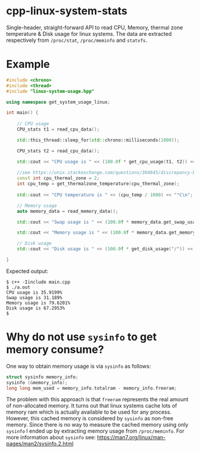 # cpp-linux-system-stats

Single-header, straight-forward API to read CPU, Memory, thermal zone temperature &amp; Disk usage for linux systems. The data are extracted respectively from `/proc/stat`, `/proc/meminfo` and `statvfs`.

# Example

```c++
#include <chrono>
#include <thread>
#include "linux-system-usage.hpp"

using namespace get_system_usage_linux;

int main() {
    
    // CPU usage
    CPU_stats t1 = read_cpu_data();

    std::this_thread::sleep_for(std::chrono::milliseconds(1000));

    CPU_stats t2 = read_cpu_data();

    std::cout << "CPU usage is " << (100.0f * get_cpu_usage(t1, t2)) << "%\n";
    
    //see https://unix.stackexchange.com/questions/304845/discrepancy-between-number-of-cores-and-thermal-zones-in-sys-class-thermal/342023 to realize the correct index for your CPU
    const int cpu_thermal_zone = 2;
    int cpu_temp = get_thermalzone_temperature(cpu_thermal_zone);
    
    std::cout << "CPU temperature is " << (cpu_temp / 1000) << "°C\n";

    // Memory usage
    auto memory_data = read_memory_data();

    std::cout << "Swap usage is " << (100.0f * memory_data.get_swap_usage()) << "%\n";

    std::cout << "Memory usage is " << (100.0f * memory_data.get_memory_usage()) << "%\n";

    // Disk usage
    std::cout << "Disk usage is " << (100.0f * get_disk_usage("/")) << "%\n";

}
```
Expected output:

```
$ c++ -Iinclude main.cpp
$ ./a.out 
CPU usage is 35.9199%
Swap usage is 31.189%
Memory usage is 79.6201%
Disk usage is 67.2953%
$
```
# Why do not use `sysinfo` to get memory consume?

One way to obtain memory usage is via `sysinfo` as follows:

```c++
struct sysinfo memory_info;
sysinfo (&memory_info);
long long mem_used = memory_info.totalram - memory_info.freeram;
```
The problem with this approach is that `freeram` represents the real amount of non-allocated memory. It turns out that linux systems cache lots of memory ram which is actually available to be used for any process. However, this cached memory is considered by `sysinfo` as non-free memory. Since there is no way to measure the cached memory using only `sysinfo` I ended up by extracting memory usage from `/proc/meminfo`. For more information about `sysinfo` see: https://man7.org/linux/man-pages/man2/sysinfo.2.html
